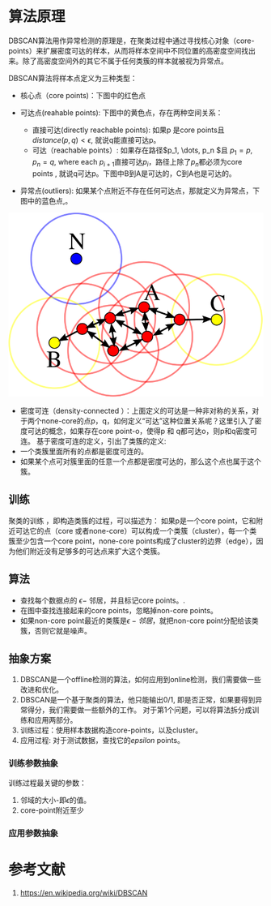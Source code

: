 
# 算法原理

DBSCAN算法用作异常检测的原理是，在聚类过程中通过寻找核心对象（core-points）来扩展密度可达的样本，从而将样本空间中不同位置的高密度空间找出来。除了高密度空间外的其它不属于任何类簇的样本就被视为异常点。


DBSCAN算法将样本点定义为三种类型：
- 核心点（core points)：下图中的红色点
- 可达点(reahable points): 下图中的黄色点，存在两种空间关系：
    - 直接可达(directly reachable points):
        如果p 是core points且$distance(p, q) < \epsilon$, 就说q能直接可达p。
    - 可达（reachable points）:
        如果存在路径$p_1, \dots, p_n $且 $p_1 = p, p_n = q$, where each $p_{i+1}$直接可达$p_{i}$，路径上除了$p_n$都必须为core points , 就说q可达p。下图中B到A是可达的，C到A也是可达的。

- 异常点(outliers): 如果某个点附近不存在任何可达点，那就定义为异常点，下图中的蓝色点,。


![](./_image/2018-09-15-23-13-34.png)


- 密度可连（density-connected ）：上面定义的可达是一种非对称的关系，对于两个none-core的点p，q，如何定义“可达”这种位置关系呢？这里引入了密度可达的概念，如果存在core point-o，使得p 和 q都可达o，则p和q密度可连。
基于密度可连的定义，引出了类簇的定义:
- 一个类簇里面所有的点都是密度可连的。
- 如果某个点可对簇里面的任意一个点都是密度可达的，那么这个点也属于这个簇。
## 训练

聚类的训练 ，即构造类簇的过程，可以描述为：
如果p是一个core point，它和附近可达它的点（core 或者none-core）可以构成一个类簇（cluster），每一个类簇至少包含一个core point，none-core points构成了cluster的边界（edge），因为他们附近没有足够多的可达点来扩大这个类簇。

## 算法
- 查找每个数据点的 $\epsilon-$ 邻居，并且标记core points。.
- 在图中查找连接起来的core points，忽略掉non-core points。
- 如果non-core point最近的类簇是$\epsilon-邻居$，就把non-core point分配给该类簇，否则它就是噪声。

## 抽象方案
1. DBSCAN是一个offline检测的算法，如何应用到online检测，我们需要做一些改进和优化。
2. DBSCAN是一个基于聚类的算法，他只能输出0/1, 即是否正常，如果要得到异常得分，我们需要做一些额外的工作。
对于第1个问题，可以将算法拆分成训练和应用两部分。
1. 训练过程：使用样本数据构造core-points，以及cluster。
2. 应用过程:  对于测试数据，查找它的$epsilon$ points。


### 训练参数抽象
训练过程最关键的参数：
1. 邻域的大小-即$\epsilon$的值。
2. core-point附近至少


###  应用参数抽象









# 参考文献

1. https://en.wikipedia.org/wiki/DBSCAN